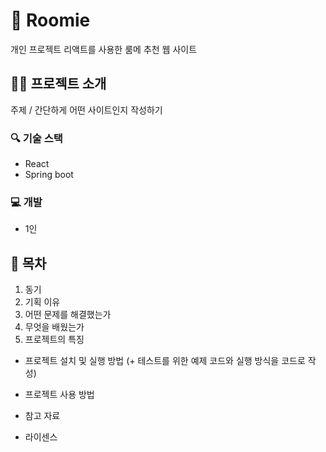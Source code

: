 # :two_men_holding_hands: Roomie
개인 프로젝트
리액트를 사용한 룸메 추천 웹 사이트

## :teacher: 프로젝트 소개
주제 / 간단하게 어떤 사이트인지 작성하기

### :mag: 기술 스택
+ React
+ Spring boot

### :computer: 개발
+ 1인

## :paperclip: 목차
1. 동기
2. 기획 이유
3. 어떤 문제를 해결했는가
4. 무엇을 배웠는가
5. 프로젝트의 특징

* 프로젝트 설치 및 실행 방법 (+ 테스트를 위한 예제 코드와 실행 방식을 코드로 작성)
* 프로젝트 사용 방법

* 참고 자료
* 라이센스